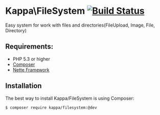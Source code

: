 # Kappa\FileSystem [![Build Status](https://travis-ci.org/Kappa-org/FileSystem.png?branch=master)](https://travis-ci.org/Kappa-org/FileSystem)

Easy system for work with files and directories(FileUpload, Image, File, Directory)

## Requirements:

* PHP 5.3 or higher
* [Composer](http://getcomposer.org/)
* [Nette Framework](http://nette.org)

## Installation

The best way to install Kappa/FileSystem is using Composer:

```bash
$ composer require kappa/filesystem:@dev
```